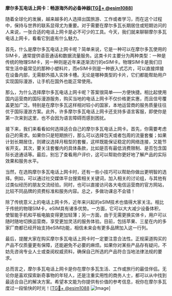 **摩尔多瓦电话上网卡：畅游海外的必备神器[[TG💪+ @esim1088](https://t.me/s/esim1088)]**

随着全球化的发展，越来越多的人选择出国旅游、工作或者学习，而在这个过程中，保持与世界的联系显得尤为重要。对于需要在摩尔多瓦长期居住或短期访问的人来说，一张合适的电话上网卡是必不可少的工具。今天，我们就来聊聊摩尔多瓦电话上网卡，看看它到底有什么魅力。

首先，什么是摩尔多瓦电话上网卡呢？简单来说，它是一种可以在摩尔多瓦使用的SIM卡，通常提供语音通话和数据流量服务。这类卡片主要分为两种类型：一种是传统的物理SIM卡，另一种则是近年来逐渐流行的eSIM卡。物理SIM卡是我们日常生活中最常见的那种小塑料片，而eSIM卡则是一种嵌入式芯片，可以直接焊接在设备内部，无需额外插入实体卡槽。无论是哪种类型的卡片，它们都能帮助用户实现国际漫游，让手机在国外也能正常使用。

那么，为什么选择摩尔多瓦电话上网卡呢？答案很简单——方便快捷。相比起使用国内运营商的国际漫游服务，购买当地的电话上网卡不仅价格更实惠，而且信号覆盖更加广泛。特别是在摩尔多瓦这样相对较小的国家，本地运营商的服务质量往往优于国际漫游方案。此外，许多摩尔多瓦电话上网卡还支持多语言客服，即使你是第一次来到这里，也不会因为语言障碍而感到困扰。

接下来，我们来看看如何选择适合自己的摩尔多瓦电话上网卡。首先，你需要考虑自己的需求。如果你只是短期旅行，那么可以选择包天或者包周的流量套餐；如果计划长期居住，则建议选择月租型的套餐，这样既能保证稳定的网络连接，又能节省开支。其次，要关注套餐内的具体条款，比如是否有最低消费限制、是否包含国际长途通话等。最后，别忘了查看用户评价，这可以帮助你更好地了解产品的实际效果和服务水平。

当然，在选购摩尔多瓦电话上网卡时，还有一些小技巧可以帮助你做出更明智的选择。例如，可以通过社交媒体平台搜索相关关键词，加入相关的讨论组，与其他有过类似经历的朋友交流经验。同时，也可以直接访问各大电信运营商的官方网站，比较不同品牌的资费标准和服务内容。总之，多做功课总不会错！

除了传统意义上的电话上网卡外，近年来兴起的eSIM技术也值得大家关注。相比于传统的物理SIM卡，eSIM具有诸多优势。一方面，它可以大大减少设备体积，使智能手机和平板电脑变得更加轻薄；另一方面，由于无需更换实体卡，用户可以随时随地切换运营商，享受更加灵活的服务体验。目前，包括苹果、三星在内的多家厂商都已经开始支持eSIM功能，相信未来会有更多品牌加入这一行列。

最后，提醒大家在购买摩尔多瓦电话上网卡时一定要注意合法性。正规渠道购买的产品不仅质量更有保障，还能避免不必要的麻烦。如果你对某些产品存有疑问，不妨先咨询专业人士或查阅权威资料，确保自己所选的产品符合当地法律法规的要求。

总而言之，摩尔多瓦电话上网卡是你在摩尔多瓦生活、工作或旅行的最佳伴侣。无论你是喜欢探索新奇事物的年轻人，还是注重实用性的商务人士，都可以从中找到最适合自己的解决方案。希望本文能为你提供有价值的参考信息，祝你在摩尔多瓦度过一段愉快的时光！[[TG💪+ @esim1088](https://t.me/s/esim1088) ![Image](https://i.postimg.cc/4NQfJmqS/Snipaste-2025-05-13-00-14-12.png)]